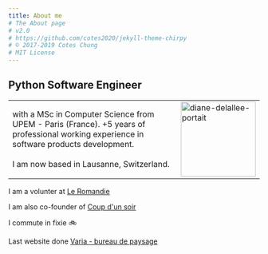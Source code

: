 ```yaml
---
title: About me
# The About page
# v2.0
# https://github.com/cotes2020/jekyll-theme-chirpy
# © 2017-2019 Cotes Chung
# MIT License
---
```


## Python Software Engineer

<table border="0">
 <tr>
    <td>with a MSc in Computer Science from UPEM - Paris (France). +5 years of professional working experience in software products development.
    <br/><br/>I am now based in Lausanne, Switzerland.</td>
    <td><img src="{{ site.baseurl }}/img/diane_delallee_portrait.jpg" alt="diane-delallee-portait" width="150"/></td>
 </tr>

</table>

I am a volunter at [Le Romandie](https://www.leromandie.ch)

I am also co-founder of [Coup d'un soir](https://www.coup-dun-soir.ch/actualites)

I commute in fixie 🚲

Last website done [Varia - bureau de paysage](https://www.varia-paysage.ch)
